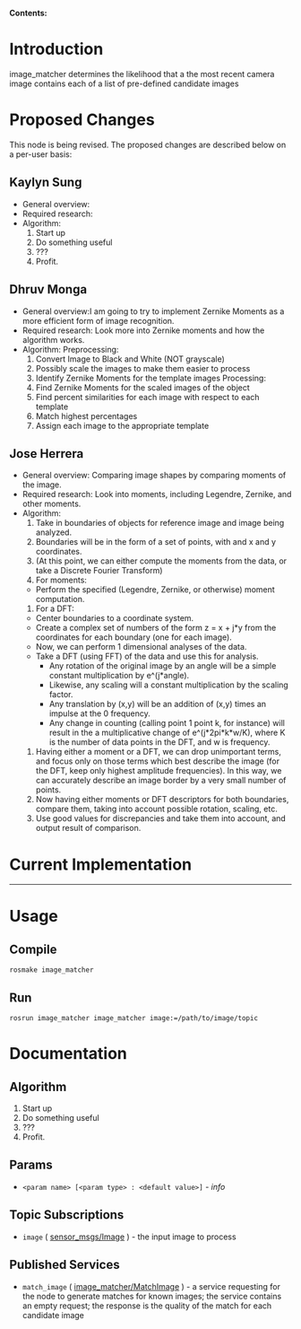 **Contents:**


# Introduction #

image\_matcher determines the likelihood that a the most recent camera image contains each of a list of pre-defined candidate images

# Proposed Changes #
This node is being revised. The proposed changes are described below on a per-user basis:

## Kaylyn Sung ##

  * General overview:
  * Required research:
  * Algorithm:
    1. Start up
    1. Do something useful
    1. ???
    1. Profit.

## Dhruv Monga ##

  * General overview:I am going to try to implement Zernike Moments as a more efficient form of image recognition.
  * Required research: Look more into Zernike moments and how the algorithm works.
  * Algorithm:
Preprocessing:
    1. Convert Image to Black and White (NOT grayscale)
    1. Possibly scale the images to make them easier to process
    1. Identify Zernike Moments for the template images
Processing:
    1. Find Zernike Moments for the scaled images of the object
    1. Find percent similarities for each image with respect to each template
    1. Match highest percentages
    1. Assign each image to the appropriate template

## Jose Herrera ##

  * General overview: Comparing image shapes by comparing moments of the image.
  * Required research: Look into moments, including Legendre, Zernike, and other moments.
  * Algorithm:
    1. Take in boundaries of objects for reference image and image being analyzed.
    1. Boundaries will be in the form of a set of points, with and x and y coordinates.
    1. (At this point, we can either compute the moments from the data, or take a Discrete Fourier Transform)
    1. For moments:
      * Perform the specified (Legendre, Zernike, or otherwise) moment computation.
    1. For a DFT:
      * Center boundaries to a coordinate system.
      * Create a complex set of numbers of the form z = x + j\*y from the coordinates for each boundary (one for each image).
      * Now, we can perform 1 dimensional analyses of the data.
      * Take a DFT (using FFT) of the data and use this for analysis.
        * Any rotation of the original image by an angle will be a simple constant multiplication by e^(j\*angle).
        * Likewise, any scaling will a constant multiplication by the scaling factor.
        * Any translation by (x,y) will be an addition of (x,y) times an impulse at the 0 frequency.
        * Any change in counting (calling point 1 point k, for instance) will result in the a multiplicative change of e^(j\*2pi\*k\*w/K), where K is the number of data points in the DFT, and w is frequency.
    1. Having either a moment or a DFT, we can drop unimportant terms, and focus only on those terms which best describe the image (for the DFT, keep only highest amplitude frequencies). In this way, we can accurately describe an image border by a very small number of points.
    1. Now having either moments or DFT descriptors for both boundaries, compare them, taking into account possible rotation, scaling, etc.
    1. Use good values for discrepancies and take them into account, and output result of comparison.

# Current Implementation #


---


# Usage #

## Compile ##

```
rosmake image_matcher
```

## Run ##

```
rosrun image_matcher image_matcher image:=/path/to/image/topic
```

# Documentation #
## Algorithm ##
  1. Start up
  1. Do something useful
  1. ???
  1. Profit.

## Params ##
  * `<param name> [<param type> : <default value>]` - _info_

## Topic Subscriptions ##
  * `image` ( [sensor\_msgs/Image](http://www.ros.org/doc/api/sensor_msgs/html/msg/Image.html) ) - the input image to process

## Published Services ##
  * `match_image` ( [image\_matcher/MatchImage](http://code.google.com/p/seabee3-ros-pkg/source/browse/trunk/cturtle/image_matcher/srv/MatchImage.srv) ) - a service requesting for the node to generate matches for known images; the service contains an empty request; the response is the quality of the match for each candidate image
